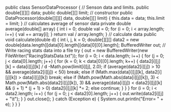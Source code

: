 public class SensorDataProcessor {
// Senson data and limits.
public double[][][] data;
public double[][] limit;
// constructor
public DataProcessor(double[][][] data, double[][] limit) {
this.data = data;
this.limit = limit;
}
// calculates average of sensor data
private double average(double[] array) {
int i = 0;
double val = 0;
for (i = 0; i < array.length; i++) {
val += array[i];
}
return val / array.length;
}
// calculate data
public void calculate(double d) {
int i, j, k = 0;
double[][][] data2 = new
double[data.length][data[0].length][data[0][0].length];
BufferedWriter out;
// Write racing stats data into a file
try {
out = new BufferedWriter(new FileWriter("RacingStatsData.txt"));
for (i = 0; i < data.length; i++) {
for (j = 0; j < data[0].length; j++) {
for (k = 0; k < data[0][0].length; k++) {
data2[i][j][k] = data[i][j][k] / d -Math.pow(limit[i][j], 2.0);
if (average(data2[i][j]) > 10 && average(data2[i][j]) < 50)
break;
else if (Math.max(data[i][j][k], data2[i][j][k]) > data[i][j][k])
break;
else if (Math.pow(Math.abs(data[i][j][k]), 3) < Math.pow(Math.abs(data2[i][j][k]), 3)
&& average(data[i][j]) < data2[i][j][k] && (i + 1) * (j + 1) > 0)
data2[i][j][k] *= 2;
else
continue;
}
}
}
for (i = 0; i < data2.length; i++) {
for (j = 0; j < data2[0].length; j++) {
out.write(data2[i][j] + "\t");
}
}
out.close();
} catch (Exception e) {
System.out.println("Error= " + e);
}
}
}
